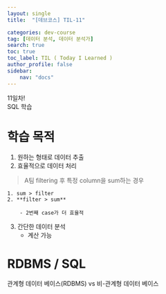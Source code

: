 ```yaml
---
layout: single
title:  "[데브코스] TIL-11"

categories: dev-course
tag: [데이터 분석, 데이터 분석가]
search: true
toc: true
toc_label: TIL ( Today I Learned )
author_profile: false
sidebar:
    nav: "docs"
---
```

11일차!  
SQL 학습

# 학습 목적
1. 원하는 형태로 데이터 추출
2. 효율적으로 데이터 처리
>A팀 filtering 후 특정 column을 sum하는 경우  

    1. sum > filter
    2. **filter > sum**  
    
        - 2번째 case가 더 효율적

3. 간단한 데이터 분석
    - 계산 가능

# RDBMS / SQL
관계형 데이터 베이스(RDBMS) vs 비-관계형 데이터 베이스

